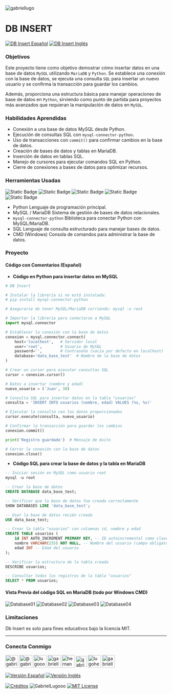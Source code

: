 <img align="center" src="https://media.licdn.com/dms/image/v2/D4D16AQGUNxQ7NSC05A/profile-displaybackgroundimage-shrink_350_1400/profile-displaybackgroundimage-shrink_350_1400/0/1738695150340?e=1744243200&v=beta&t=oXX-ixT9bR3dJcYCLv4KBs5wjKFoeP0524kFGHQMYmQ" alt="gabriellugo" />

# DB INSERT

<a href="https://github.com/GabrielLugooo/DB-Insert/blob/main/README%20Spanish.md" target="_blank" rel="noreferrer noopener"> <img align="center" src="https://img.shields.io/badge/DB%20Insert%20Español-000000" alt="DB Insert Español" /></a>
<a href="https://github.com/GabrielLugooo/DB-Insert" target="_blank" rel="noreferrer noopener"> <img align="center" src="https://img.shields.io/badge/DB%20Insert%20Inglés-green" alt="DB Insert Inglés" /></a>

### Objetivos

Este proyecto tiene como objetivo demostrar cómo insertar datos en una base de datos `MySQL` utilizando `MariaDB` y `Python`. Se establece una conexión con la base de datos, se ejecuta una consulta `SQL` para insertar un nuevo usuario y se confirma la transacción para guardar los cambios.

Además, proporciona una estructura básica para manejar operaciones de base de datos en `Python`, sirviendo como punto de partida para proyectos más avanzados que requieran la manipulación de datos en `MySQL`.

### Habilidades Aprendidas

- Conexión a una base de datos MySQL desde Python.
- Ejecución de consultas SQL con `mysql-connector-python`.
- Uso de transacciones con `commit()` para confirmar cambios en la base de datos.
- Creación de bases de datos y tablas en MariaDB.
- Inserción de datos en tablas SQL.
- Manejo de cursores para ejecutar comandos SQL en Python.
- Cierre de conexiones a bases de datos para optimizar recursos.

### Herramientas Usadas

![Static Badge](https://img.shields.io/badge/Python-000000?logo=python&logoSize=auto)
![Static Badge](https://img.shields.io/badge/MySQL-000000?logo=mysql&logoSize=auto)
![Static Badge](https://img.shields.io/badge/MariaDB-000000?logo=mariadb&logoSize=auto)
![Static Badge](https://img.shields.io/badge/SQL-000000?logo=sql&logoSize=auto)
![Static Badge](https://img.shields.io/badge/Bash%20CMD-000000?logo=bash&logoSize=auto)

- Python Lenguaje de programación principal.
- MySQL / MariaDB Sistema de gestión de bases de datos relacionales.
- `mysql-connector-python` Biblioteca para conectar Python con MySQL/MariaDB.
- SQL Lenguaje de consulta estructurado para manejar bases de datos.
- CMD (Windows) Consola de comandos para administrar la base de datos.

### Proyecto

#### Código con Comentarios (Español)

- **Código en Python para insertar datos en MySQL**

```python
# DB Insert

# Instalar la librería si no está instalada:
# pip install mysql-connector-python

# Asegurarse de tener MySQL/MariaDB corriendo: mysql -u root

# Importar la librería para conectarse a MySQL
import mysql.connector

# Establecer la conexión con la base de datos
conexion = mysql.connector.connect(
    host='localhost',   # Servidor local
    user='root',        # Usuario de MySQL
    password='',        # Contraseña (vacía por defecto en localhost)
    database='data_base_test'  # Nombre de la base de datos
)

# Crear un cursor para ejecutar consultas SQL
cursor = conexion.cursor()

# Datos a insertar (nombre y edad)
nuevo_usuario = ('Juan', 30)

# Consulta SQL para insertar datos en la tabla "usuarios"
consulta = 'INSERT INTO usuarios (nombre, edad) VALUES (%s, %s)'

# Ejecutar la consulta con los datos proporcionados
cursor.execute(consulta, nuevo_usuario)

# Confirmar la transacción para guardar los cambios
conexion.commit()

print('Registro guardado')  # Mensaje de éxito

# Cerrar la conexión con la base de datos
conexion.close()
```

- **Código SQL para crear la base de datos y la tabla en MariaDB**

```sql
-- Iniciar sesión en MySQL como usuario root
mysql -u root

-- Crear la base de datos
CREATE DATABASE data_base_test;

-- Verificar que la base de datos fue creada correctamente
SHOW DATABASES LIKE 'data_base_test';

-- Usar la base de datos recién creada
USE data_base_test;

-- Crear la tabla "usuarios" con columnas id, nombre y edad
CREATE TABLE usuarios (
    id INT AUTO_INCREMENT PRIMARY KEY, -- ID autoincremental como clave primaria
    nombre VARCHAR(255) NOT NULL, -- Nombre del usuario (campo obligatorio)
    edad INT -- Edad del usuario
);

-- Verificar la estructura de la tabla creada
DESCRIBE usuarios;

-- Consultar todos los registros de la tabla "usuarios"
SELECT * FROM usuarios;
```

#### Vista Previa del código SQL en MariaDB (todo por Windows CMD)

<img align="center" src="https://i.imgur.com/ZO9TsjB.jpeg" alt="Database01" />
<img align="center" src="https://i.imgur.com/G4rKQV8.jpeg" alt="Database02" />
<img align="center" src="https://i.imgur.com/zypP0gc.jpeg" alt="Database03" />
<img align="center" src="https://i.imgur.com/i2KFgMd.jpeg" alt="Database04" />

### Limitaciones

Db Insert es solo para fines educativos bajo la licencia MIT.

---

<h3 align="left">Conecta Conmigo</h3>

<p align="left">
<a href="https://www.youtube.com/@gabriellugooo" target="_blank" rel="noreferrer noopener"> <img align="center" src="https://img.icons8.com/?size=50&id=55200&format=png" alt="@gabriellugooo" height="40" width="40" /></a>
<a href="http://www.tiktok.com/@gabriellugooo" target="_blank" rel="noreferrer noopener"> <img align="center" src="https://img.icons8.com/?size=50&id=118638&format=png" alt="@gabriellugooo" height="40" width="40" /></a>
<a href="https://instagram.com/lugooogabriel" target="_blank" rel="noreferrer noopener"> <img align="center" src="https://img.icons8.com/?size=50&id=32309&format=png" alt="lugooogabriel" height="40" width="40" /></a>
<a href="https://twitter.com/gabriellugo__" target="_blank" rel="noreferrer noopener"> <img align="center" src="https://img.icons8.com/?size=50&id=phOKFKYpe00C&format=png" alt="gabriellugo__" height="40" width="40" /></a>
<a href="https://www.linkedin.com/in/hernando-gabriel-lugo" target="_blank" rel="noreferrer noopener"> <img align="center" src="https://img.icons8.com/?size=50&id=8808&format=png" alt="hernando-gabriel-lugo" height="40" width="40" /></a>
<a href="https://github.com/GabrielLugooo" target="_blank" rel="noreferrer noopener"> <img align="center" src="https://img.icons8.com/?size=80&id=AngkmzgE6d3E&format=png" alt="gabriellugooo" height="34" width="34" /></a>
<a href="mailto:lugohernandogabriel@gmail.com"> <img align="center" src="https://img.icons8.com/?size=50&id=38036&format=png" alt="lugohernandogabriel@gmail.com" height="40" width="40" /></a>
<a href="https://linktr.ee/gabriellugooo" target="_blank" rel="noreferrer noopener"> <img align="center" src="https://simpleicons.org/icons/linktree.svg" alt="gabriellugooo" height="40" width="40" /></a>
</p>

<p align="left">
<a href="https://github.com/GabrielLugooo/GabrielLugooo/blob/main/Readme%20Spanish.md" target="_blank" rel="noreferrer noopener"> <img align="center" src="https://img.shields.io/badge/Versión%20Español-000000" alt="Versión Español" /></a>
<a href="https://github.com/GabrielLugooo/GabrielLugooo/blob/main/README.md" target="_blank" rel="noreferrer noopener"> <img align="center" src="https://img.shields.io/badge/Versión%20Inglés-Green" alt="Versión Inglés" /></a>

</p>

<a href="https://linktr.ee/gabriellugooo" target="_blank" rel="noreferrer noopener"> <img align="center" src="https://img.shields.io/badge/Créditos-Gabriel%20Lugo-green" alt="Créditos" /></a>
<img align="center" src="https://komarev.com/ghpvc/?username=GabrielLugoo&label=Vistas%20del%20Perfil&color=green&base=2000" alt="GabrielLugooo" />
<a href="" target="_blank" rel="noreferrer noopener"> <img align="center" src="https://img.shields.io/badge/License-MIT-green" alt="MIT License" /></a>
